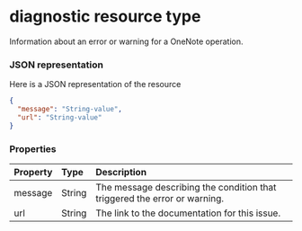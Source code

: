 # diagnostic resource type

Information about an error or warning for a OneNote operation.

### JSON representation

Here is a JSON representation of the resource

<!-- {
  "blockType": "resource",
  "optionalProperties": [

  ],
  "@odata.type": "microsoft.graph.diagnostic"
}-->

```json
{
  "message": "String-value",
  "url": "String-value"
}

```
### Properties
| Property	   | Type	|Description|
|:---------------|:--------|:----------|
|message|String|The message describing the condition that triggered the error or warning.|
|url|String|The link to the documentation for this issue.|

<!-- uuid: 8fcb5dbc-d5aa-4681-8e31-b001d5168d79
2015-10-25 14:57:30 UTC -->
<!-- {
  "type": "#page.annotation",
  "description": "diagnostic resource",
  "keywords": "",
  "section": "documentation",
  "tocPath": ""
}-->